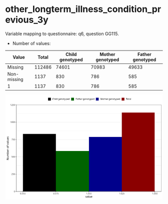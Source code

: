 # other_longterm_illness_condition_previous_3y
Variable mapping to questionnaire: q6, question GG115.
- Number of values:

| Value | Total | Child genotyped | Mother genotyped | Father genotyped |
| ----- | ----- | --------------- | ---------------- | ---------------- |
| Missing | 112486 | 74601 | 70983 | 49633 |
| Non-missing | 1137 | 830 | 786 | 585 |
| 1 | 1137 | 830 | 786 | 585 |



![](other_longterm_illness_condition_previous_3y_n.png)



